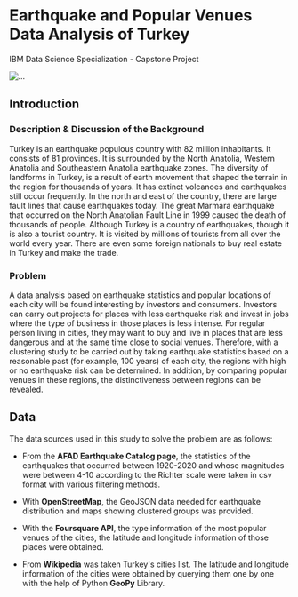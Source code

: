 # Earthquake and Popular Venues Data Analysis of Turkey
IBM Data Science Specialization - Capstone Project

![...](https://raw.githubusercontent.com/zkcplk/Earthquake_and_Popular_Venues_Data_Analysis_of_Turkey/main/images/25.png)

## Introduction
### Description & Discussion of the Background
Turkey is an earthquake populous country with 82 million inhabitants. It consists of 81 provinces. It is surrounded by the North Anatolia, Western Anatolia and Southeastern Anatolia earthquake zones. The diversity of landforms in Turkey, is a result of earth movement that shaped the terrain in the region for thousands of years. It has extinct volcanoes and earthquakes still occur frequently. In the north and east of the country, there are large fault lines that cause earthquakes today. The great Marmara earthquake that occurred on the North Anatolian Fault Line in 1999 caused the death of thousands of people. Although Turkey is a country of earthquakes, though it is also a tourist country. It is visited by millions of tourists from all over the world every year. There are even some foreign nationals to buy real estate in Turkey and make the trade. 

### Problem
A data analysis based on earthquake statistics and popular locations of each city will be found interesting by investors and consumers. Investors can carry out projects for places with less earthquake risk and invest in jobs where the type of business in those places is less intense. For regular person living in cities, they may want to buy and live in places that are less dangerous and at the same time close to social venues. Therefore, with a clustering study to be carried out by taking earthquake statistics based on a reasonable past (for example, 100 years) of each city, the regions with high or no earthquake risk can be determined. In addition, by comparing popular venues in these regions, the distinctiveness between regions can be revealed.

## Data
The data sources used in this study to solve the problem are as follows:

* From the __AFAD Earthquake Catalog page__, the statistics of the earthquakes that
occurred between 1920-2020 and whose magnitudes were between 4-10 according to
the Richter scale were taken in csv format with various filtering methods.

* With __OpenStreetMap__, the GeoJSON data needed for earthquake distribution and
maps showing clustered groups was provided. 

* With the __Foursquare API__, the type information of the most popular venues of the cities,
the latitude and longitude information of those places were obtained. 

* From __Wikipedia__ was taken Turkey's cities list. The latitude and longitude information
of the cities were obtained by querying them one by one with the help of Python __GeoPy__
Library.


